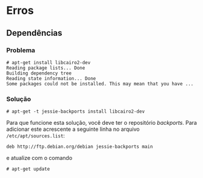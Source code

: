 # Erros

## Dependências

### Problema

```
# apt-get install libcairo2-dev
Reading package lists... Done
Building dependency tree       
Reading state information... Done
Some packages could not be installed. This may mean that you have ...
```

### Solução

```
# apt-get -t jessie-backports install libcairo2-dev
```

Para que funcione esta solução, você deve ter o repositório *backports*. Para adicionar este acrescente
a seguinte linha no arquivo `/etc/apt/sources.list`:

```
deb http://ftp.debian.org/debian jessie-backports main
```

e atualize com o comando

```
# apt-get update
```
